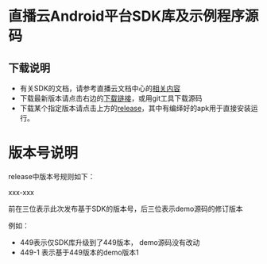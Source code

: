 # 直播云Android平台SDK库及示例程序源码

## 下载说明

+ 有关SDK的文档，请参考直播云文档中心的[相关内容](http://www.zhiboyun.cn/zh/document/sdk/android-sdk)
+ 下载最新版本请点击右边的[下载链接](../../archive/master.zip)，或用git工具下载源码
+ 下载某个指定版本请点击上方的[release](../../releases)，其中有编绎好的apk用于直接安装运行。

# 版本号说明

release中版本号规则如下：
  
  xxx-xxx

前在三位表示此次发布基于SDK的版本号，后三位表示demo源码的修订版本

例如：

+ 449表示仅SDK库升级到了449版本， demo源码没有改动
+ 449-1 表示基于449版本的demo版本1
